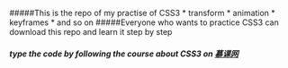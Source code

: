 #####This is the repo of my practise of CSS3
	* transform
	* animation
	* keyframes
	* and so on
#####Everyone who wants to practice CSS3 can download this repo and learn it step by step
##### type the code by following the course about CSS3 on [慕课网](http://www.imooc.com)
